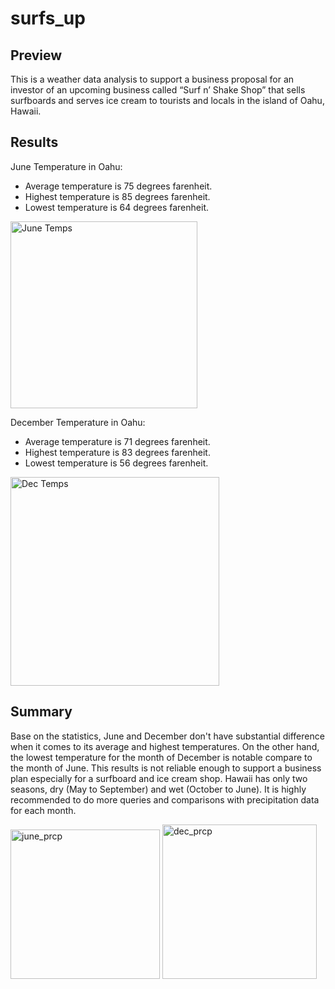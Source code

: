 # surfs_up

## **Preview**
  This is a weather data analysis to support a business proposal for an investor of an upcoming business called “Surf n’ Shake Shop” that sells surfboards and serves ice cream to tourists and locals in the island of Oahu, Hawaii. 

## **Results**
June Temperature in Oahu:
- Average temperature is 75 degrees farenheit.
- Highest temperature is 85 degrees farenheit.
- Lowest temperature is 64 degrees farenheit.
<img width="299" alt="June Temps" src="https://user-images.githubusercontent.com/71112826/99352276-36b48c80-2857-11eb-9fa7-db498f2618f6.png">


December Temperature in Oahu:
- Average temperature is 71 degrees farenheit.
- Highest temperature is 83 degrees farenheit.
- Lowest temperature is 56 degrees farenheit.
<img width="334" alt="Dec Temps" src="https://user-images.githubusercontent.com/71112826/99352282-387e5000-2857-11eb-97f2-6cd06475c2f9.png">


## **Summary**
  Base on the statistics, June and December don't have substantial difference when it comes to its average and highest temperatures. On the other hand, the lowest temperature for the month of December is notable compare to the month of June. This results is not reliable enough to support a business plan especially for a surfboard and ice cream shop. Hawaii has only two seasons, dry (May to September) and wet (October to June). It is highly recommended to do more queries and comparisons with precipitation data for each month.
  
<img width="239" alt="june_prcp" src="https://user-images.githubusercontent.com/71112826/100166463-a63b0500-2e71-11eb-8a5a-c5366dda0362.png">


<img width="247" alt="dec_prcp" src="https://user-images.githubusercontent.com/71112826/100166469-a804c880-2e71-11eb-88d6-c86a16724a64.png">
